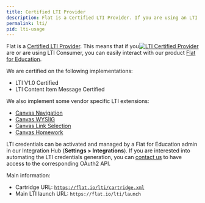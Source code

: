 ```yaml
---
title: Certified LTI Provider
description: Flat is a Certified LTI Provider. If you are using an LTI consumer, check out our information on how you can use Flat with your product.
permalink: lti/
pid: lti-usage
---
```


<div style="float:right"><a href="https://www.imsglobal.org/compliance/flat"><img src="{{site.baseurl}}/assets/img/lti-certified.png" alt= "LTI Certified Provider" style="border:0"></a></div>

Flat is a [Certified LTI Provider](https://www.imsglobal.org/compliance/flat). This means that if you are or are using LTI Consumer, you can easily interact with our product [Flat for Education](https://flat.io/edu).

We are certified on the following implementations:

* LTI V1.0 Certified
* LTI Content Item Message Certified

We also implement some vendor specific LTI extensions:

* [Canvas Navigation](https://www.eduappcenter.com/docs/extensions/canvas_navigation)
* [Canvas WYSIIG](https://www.eduappcenter.com/docs/extensions/canvas_wysiwyg)
* [Canvas Link Selection](https://www.eduappcenter.com/docs/extensions/canvas_link_selection)
* [Canvas Homework](https://canvas.instructure.com/doc/api/file.homework_submission_tools.html)

LTI credentials can be activated and managed by a Flat for Education admin in our Integration Hub (**Settings > Integrations**). If you are interested into automating the LTI credentials generation, you can [contact us](mailto:developers@flat.io) to have access to the corresponding OAuth2 API.

Main information:

* Cartridge URL: [`https://flat.io/lti/cartridge.xml`](https://flat.io/lti/cartridge.xml)
* Main LTI launch URL: `https://flat.io/lti/launch`
